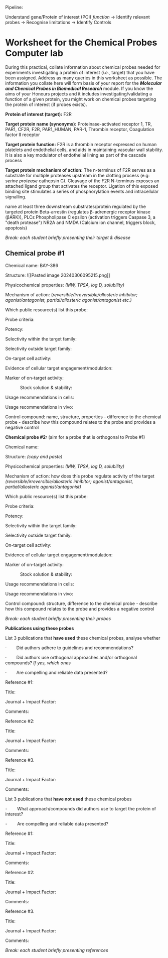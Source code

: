 Pipeline:

Understand gene/Protein of interest (POI) *function*
	-> Identify relevant probes
		-> Recognise limitations
			-> Identify Controls


# **Worksheet for the Chemical Probes Computer lab**

During this practical, collate information about chemical probes needed for experiments investigating a protein of interest (_i.e.,_ target) that you have been assigned. Address as many queries in this worksheet as possible. The information you collate here will form basis of your report for the **_Molecular and Chemical Probes in Biomedical Research_** module. If you know the aims of your Honours projects and it includes investigating/validating a function of a given protein, you might work on chemical probes targeting the protein of interest (if probes exists).

**Protein of interest (target):** F2R

**Target protein name (synonyms):** Proteinase-activated receptor 1, TR, PAR1, CF2R, F2R, PAR1_HUMAN, PAR-1, Thrombin receptor, Coagulation factor II receptor

**Target protein function:** F2R is a thrombin receptor expressed on human platelets and endothelial cells, and aids in maintaining vascular wall stability. It is also a key modulator of endothelial lining as part of the cascade process

**Target protein mechanism of action:** 
The n-terminus of F2R serves as a substrate for multiple proteases upstream in the clotting process (e.g: _serine protease_ cathepsin G). Cleavage of the F2R N-terminus exposes an attached ligand group that activates the receptor. Ligation of this exposed binding site stimulates a series of phosphorylation events and intracellular signalling.

name at least three downstream substrates/protein regulated by the targeted protein
Beta-arrestin (regulates β-adrenergic receptor kinase (βARK)),
PLCε Phospholipase C epsilon (activation triggers Caspase 3, a "death protease")
NR2A and NMDA (Calcium ion channel, triggers block, apoptosis)


_Break: each student briefly presenting their target & disease_

## **Chemical probe #1**

Chemical name: BAY-386

Structure: 
![[Pasted image 20240306095215.png]]


Physicochemical properties: _(MW, TPSA, log D, solubility)_

Mechanism of action: (_reversible/irreversible/allosteric inhibitor; agonist/antagonist, partial/allosteric agonist/antagonist etc.)_

Which public resource(s) list this probe:

Probe criteria:

Potency:

Selectivity within the target family:

Selectivity outside target family:

On-target cell activity:

Evidence of cellular target engagement/modulation:

Marker of on-target activity:

            Stock solution & stability:       

Usage recommendations in cells:

Usage recommendations in vivo:

Control compound: name, structure, properties - difference to the chemical probe - describe how this compound relates to the probe and provides a negative control

**Chemical probe #2:** (aim for a probe that is orthogonal to Probe #1)

Chemical name:

Structure: _(copy and paste)_

Physicochemical properties: _(MW, TPSA, log D, solubility)_

Mechanism of action: how does this probe regulate activity of the target _(reversible/irreversible/allosteric inhibitor; agonist/antagonist, partial/allosteric agonist/antagonist)_

Which public resource(s) list this probe:

Probe criteria:

Potency:

Selectivity within the target family:

Selectivity outside target family:

On-target cell activity:

Evidence of cellular target engagement/modulation:

Marker of on-target activity:

            Stock solution & stability:       

Usage recommendations in cells:

Usage recommendations in vivo:

Control compound: structure, difference to the chemical probe - describe how this compound relates to the probe and provides a negative control

_Break: each student briefly presenting their probes_

**Publications using these probes**

List 3 publications that **have used** these chemical probes, analyse whether

·        Did authors adhere to guidelines and recommendations?

·        Did authors use orthogonal approaches and/or orthogonal compounds? _If yes, which ones_

·        Are compelling and reliable data presented?

Reference #1:

Title:

Journal + Impact Factor:

Comments:

Reference #2:

Title:

Journal + Impact Factor:

Comments:

Reference #3.

Title:

Journal + Impact Factor:

Comments:

List 3 publications that **have not used** these chemical probes

-        What approach/compounds did authors use to target the protein of interest?

-        Are compelling and reliable data presented?

Reference #1:

Title:

Journal + Impact Factor:

Comments:

Reference #2:

Title:

Journal + Impact Factor:

Comments:

Reference #3.

Title:

Journal + Impact Factor:

Comments:

_Break: each student briefly presenting references_